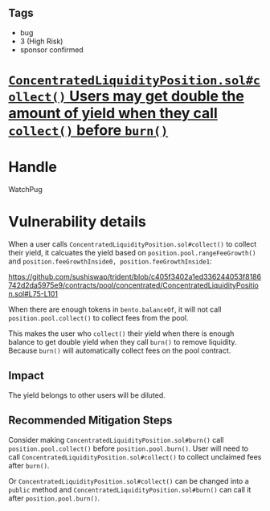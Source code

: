 ## Tags

- bug
- 3 (High Risk)
- sponsor confirmed

# [`ConcentratedLiquidityPosition.sol#collect()` Users may get double the amount of yield when they call `collect()` before `burn()`](https://github.com/code-423n4/2021-09-sushitrident-2-findings/issues/53) 

# Handle

WatchPug


# Vulnerability details

When a user calls `ConcentratedLiquidityPosition.sol#collect()` to collect their yield, it calcuates the yield based on `position.pool.rangeFeeGrowth()` and `position.feeGrowthInside0, position.feeGrowthInside1`:

https://github.com/sushiswap/trident/blob/c405f3402a1ed336244053f8186742d2da5975e9/contracts/pool/concentrated/ConcentratedLiquidityPosition.sol#L75-L101

When there are enough tokens in `bento.balanceOf`, it will not call `position.pool.collect()` to collect fees from the pool.

This makes the user who `collect()` their yield when there is enough balance to get double yield when they call `burn()` to remove liquidity. Because `burn()` will automatically collect fees on the pool contract.

## Impact

The yield belongs to other users will be diluted.

## Recommended Mitigation Steps

Consider making `ConcentratedLiquidityPosition.sol#burn()` call `position.pool.collect()` before `position.pool.burn()`. User will need to call `ConcentratedLiquidityPosition.sol#collect()` to collect unclaimed fees after `burn()`.

Or `ConcentratedLiquidityPosition.sol#collect()` can be changed into a `public` method and `ConcentratedLiquidityPosition.sol#burn()` can call it after `position.pool.burn()`.


